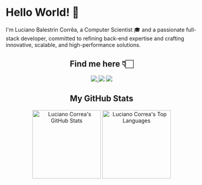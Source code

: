 # Hello World! 👋

I'm Luciano Balestrin Corrêa, a Computer Scientist 🎓 and a passionate full-stack developer, committed to refining back-end expertise and crafting innovative, scalable, and high-performance solutions.

<h2 align="center">Find me here 👇🏻</h2>

<div align="center">
    <a href="mailto:lucianobalestrincorrea@gmail.com"> <img src="https://img.shields.io/badge/GMAIL-EA4335?style=for-the-badge&logo=Gmail&logoColor=white"/> </a>
    <a href="https://www.instagram.com/lucianobcorrea/" target="blank"><img src="https://img.shields.io/badge/INSTAGRAM-E4405F?style=for-the-badge&logo=instagram&logoColor=white"></a>
    <a href="https://www.linkedin.com/in/lucianobcorrea/" target="blank"><img src ="https://img.shields.io/badge/LINKEDIN-0A66C2?style=for-the-badge&logo=LinkedIn&logoColor=white"></a>
</div>


<h2 align="center">My GitHub Stats</h2>

<div align="center">
    <img height="180em" src="https://github-readme-stats.vercel.app/api?username=lucianobcorrea&count_private=true&show_icons=true&bg_color=333333&title_color=a852ff&icon_color=8FFF86&text_color=dddddd" alt="Luciano Correa's GitHub Stats">
    <img height="180em" src="https://github-readme-stats.vercel.app/api/top-langs/?username=lucianobcorrea&show_icons=true&bg_color=333333&title_color=8FFF86&icon_color=a852ff&text_color=dddddd&layout=compact&langs_count=6" alt="Luciano Correa's Top Languages">
</div>

